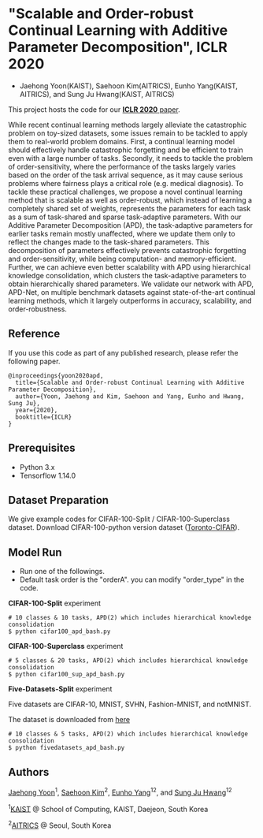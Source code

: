# "Scalable and Order-robust Continual Learning with Additive Parameter Decomposition", ICLR 2020
+ Jaehong Yoon(KAIST), Saehoon Kim(AITRICS), Eunho Yang(KAIST, AITRICS), and Sung Ju Hwang(KAIST, AITRICS)

This project hosts the code for our [**ICLR 2020** paper](https://arxiv.org/abs/1902.09432).

While recent continual learning methods largely alleviate the catastrophic problem on toy-sized datasets, some issues remain to be tackled to apply them to real-world problem domains. First, a continual learning model should effectively handle catastrophic forgetting and be efficient to train even with a large number of tasks. Secondly, it needs to tackle the problem of order-sensitivity, where the performance of the tasks largely varies based on the order of the task arrival sequence, as it may cause serious problems where fairness plays a critical role (e.g. medical diagnosis). To tackle these practical challenges, we propose a novel continual learning method that is scalable as well as order-robust, which instead of learning a completely shared set of weights, represents the parameters for each task as a sum of task-shared and sparse task-adaptive parameters. With our Additive Parameter Decomposition (APD), the task-adaptive parameters for earlier tasks remain mostly unaffected, where we update them only to reflect the changes made to the task-shared parameters. This decomposition of parameters effectively prevents catastrophic forgetting and order-sensitivity, while being computation- and memory-efficient. Further, we can achieve even better scalability with APD using hierarchical knowledge consolidation, which clusters the task-adaptive parameters to obtain hierarchically shared parameters. We validate our network with APD, APD-Net, on multiple benchmark datasets against state-of-the-art continual learning methods, which it largely outperforms in accuracy, scalability, and order-robustness.

## Reference

If you use this code as part of any published research, please refer the following paper.

```
@inproceedings{yoon2020apd,
  title={Scalable and Order-robust Continual Learning with Additive Parameter Decomposition},
  author={Yoon, Jaehong and Kim, Saehoon and Yang, Eunho and Hwang, Sung Ju},
  year={2020},
  booktitle={ICLR}
}
```

## Prerequisites
- Python 3.x
- Tensorflow 1.14.0

## Dataset Preparation
We give example codes for CIFAR-100-Split / CIFAR-100-Superclass dataset.
Download CIFAR-100-python version dataset ([Toronto-CIFAR](https://www.cs.toronto.edu/~kriz/cifar.html)).

## Model Run
- Run one of the followings.
- Default task order is the "orderA". you can modify "order_type" in the code.

__CIFAR-100-Split__ experiment
```
# 10 classes & 10 tasks, APD(2) which includes hierarchical knowledge consolidation
$ python cifar100_apd_bash.py
```

__CIFAR-100-Superclass__ experiment
```
# 5 classes & 20 tasks, APD(2) which includes hierarchical knowledge consolidation
$ python cifar100_sup_apd_bash.py
```

__Five-Datasets-Split__ experiment

Five datasets are CIFAR-10, MNIST, SVHN, Fashion-MNIST, and notMNIST.

The dataset is downloaded from [here](https://pan.baidu.com/s/1SP5U4wi0aP9f2MR21aL2zQ?pwd=5a59)
```
# 10 classes & 5 tasks, APD(2) which includes hierarchical knowledge consolidation
$ python fivedatasets_apd_bash.py
```


## Authors

[Jaehong Yoon](https://jaehongyoon93.wixsite.com/aboutme)<sup>1</sup>, [Saehoon Kim](https://saehoonkim.github.io/)<sup>2</sup>, [Eunho Yang](https://sites.google.com/site/yangeh/)<sup>1</sup><sup>2</sup>, and [Sung Ju Hwang](http://www.sungjuhwang.com/)<sup>1</sup><sup>2</sup>

<sup>1</sup>[KAIST](http://www.kaist.edu/) @ School of Computing, KAIST, Daejeon, South Korea

<sup>2</sup>[AITRICS](https://www.aitrics.com/) @ Seoul, South Korea

